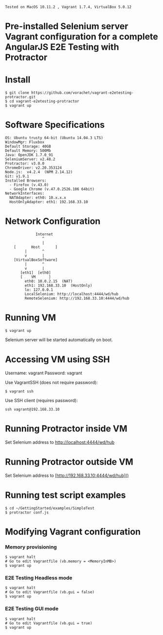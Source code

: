 ```
Tested on MacOS 10.11.2 , Vagrant 1.7.4, VirtualBox 5.0.12 
```

# Pre-installed Selenium server Vagrant configuration for a complete AngularJS E2E Testing with Protractor

# Install

```
$ git clone https://github.com/vorachet/vagrant-e2etesting-protractor.git
$ cd vagrant-e2etesting-protractor
$ vagrant up
```

# Software Specifications

```
OS: Ubuntu trusty 64-bit (Ubuntu 14.04.3 LTS)
WindowMgr: Fluxbox
Default Storage: 40GB
Default Memory: 500Mb
Java: OpenJDK 1.7.0_91
SeleniumServer: v2.48.2
Protractor: v3.0.0
ChromeDriver: v2.20.353124
Node.js:  v4.2.4  (NPM 2.14.12)
Git: v1.9.1
Installed Browsers:
  - Firefox (v.43.0)
  - Google Chrome (v.47.0.2526.106 64bit)
NetworkInterfaces:
  NATAdapter: eth0: 10.x.x.x 
  HostOnlyAdapter: eth1: 192.168.33.10
```

# Network Configuration

```
              Internet
                 ^
                 | 
    [       Host       ]
         |       ^
         v       |
    [VirtualBoxSoftware]  
         |       ^
         v       |
       [eth1]  [eth0]         
       [    VM      ]  
         eth0: 10.0.2.15  (NAT)
         eth1: 192.168.33.10  (HostOnly)
         lo: 127.0.0.1
         LocalSelenium: http://localhost:4444/wd/hub
         RemoteSelenium: http://192.168.33.10:4444/wd/hub
```


# Running VM

```
$ vagrant up
```

Selenium server will be started automatically on boot.

# Accessing VM using SSH

Username: vagrant  Password: vagrant

Use VagrantSSH (does not require password):

```   
$ vagrant ssh
```

Use SSH client (requires password):

```   
ssh vagrant@192.168.33.10
```

# Running Protractor inside VM

Set Selenium address to [http://localhost:4444/wd/hub]()

# Running Protractor outside VM

Set Selenium address to [http://192.168.33.10:4444/wd/hub]()

# Running test script examples

```
$ cd ~/GettingStarted/examples/SimpleTest
$ protractor conf.js
```

# Modifying Vagrant configuration 

### Memory provisioning

```
$ vagrant halt
# Go to edit Vagrantfile (vb.memory = <MemoryInMB>)
$ vagrant up
```

### E2E Testing Headless mode

```
$ vagrant halt
# Go to edit Vagrantfile (vb.gui = false)
$ vagrant up
```

### E2E Testing GUI mode

```
$ vagrant halt
# Go to edit Vagrantfile (vb.gui = true)
$ vagrant up
```

